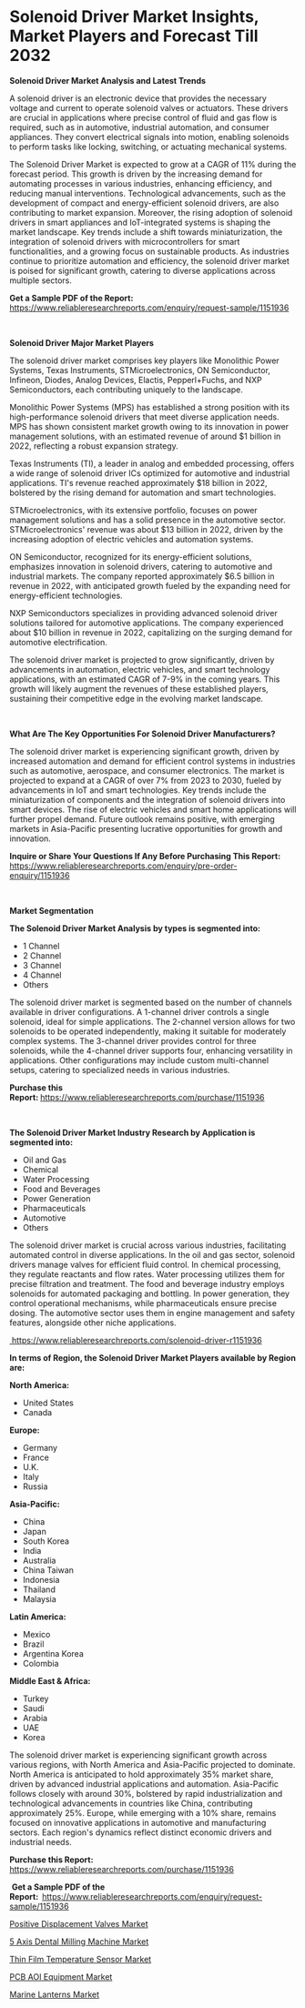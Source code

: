 <p><h1>Solenoid Driver Market Insights, Market Players and Forecast Till 2032</h1></p><p><strong>Solenoid Driver Market Analysis and Latest Trends</strong></p>
<p><p>A solenoid driver is an electronic device that provides the necessary voltage and current to operate solenoid valves or actuators. These drivers are crucial in applications where precise control of fluid and gas flow is required, such as in automotive, industrial automation, and consumer appliances. They convert electrical signals into motion, enabling solenoids to perform tasks like locking, switching, or actuating mechanical systems.</p><p>The Solenoid Driver Market is expected to grow at a CAGR of 11% during the forecast period. This growth is driven by the increasing demand for automating processes in various industries, enhancing efficiency, and reducing manual interventions. Technological advancements, such as the development of compact and energy-efficient solenoid drivers, are also contributing to market expansion. Moreover, the rising adoption of solenoid drivers in smart appliances and IoT-integrated systems is shaping the market landscape. Key trends include a shift towards miniaturization, the integration of solenoid drivers with microcontrollers for smart functionalities, and a growing focus on sustainable products. As industries continue to prioritize automation and efficiency, the solenoid driver market is poised for significant growth, catering to diverse applications across multiple sectors.</p></p>
<p><strong>Get a Sample PDF of the Report:&nbsp;</strong> <a href="https://www.reliableresearchreports.com/enquiry/request-sample/1151936?utm_campaign=12&utm_medium=2&utm_source=Github&utm_content=ia&utm_term=19022025&utm_id=solenoid-driver">https://www.reliableresearchreports.com/enquiry/request-sample/1151936</a></p>
<p>&nbsp;</p>
<p><strong>Solenoid Driver Major Market Players</strong></p>
<p><p>The solenoid driver market comprises key players like Monolithic Power Systems, Texas Instruments, STMicroelectronics, ON Semiconductor, Infineon, Diodes, Analog Devices, Elactis, Pepperl+Fuchs, and NXP Semiconductors, each contributing uniquely to the landscape.</p><p>Monolithic Power Systems (MPS) has established a strong position with its high-performance solenoid drivers that meet diverse application needs. MPS has shown consistent market growth owing to its innovation in power management solutions, with an estimated revenue of around $1 billion in 2022, reflecting a robust expansion strategy.</p><p>Texas Instruments (TI), a leader in analog and embedded processing, offers a wide range of solenoid driver ICs optimized for automotive and industrial applications. TI's revenue reached approximately $18 billion in 2022, bolstered by the rising demand for automation and smart technologies.</p><p>STMicroelectronics, with its extensive portfolio, focuses on power management solutions and has a solid presence in the automotive sector. STMicroelectronics' revenue was about $13 billion in 2022, driven by the increasing adoption of electric vehicles and automation systems.</p><p>ON Semiconductor, recognized for its energy-efficient solutions, emphasizes innovation in solenoid drivers, catering to automotive and industrial markets. The company reported approximately $6.5 billion in revenue in 2022, with anticipated growth fueled by the expanding need for energy-efficient technologies.</p><p>NXP Semiconductors specializes in providing advanced solenoid driver solutions tailored for automotive applications. The company experienced about $10 billion in revenue in 2022, capitalizing on the surging demand for automotive electrification.</p><p>The solenoid driver market is projected to grow significantly, driven by advancements in automation, electric vehicles, and smart technology applications, with an estimated CAGR of 7-9% in the coming years. This growth will likely augment the revenues of these established players, sustaining their competitive edge in the evolving market landscape.</p></p>
<p>&nbsp;</p>
<p><strong>What Are The Key Opportunities For Solenoid Driver Manufacturers?</strong></p>
<p><p>The solenoid driver market is experiencing significant growth, driven by increased automation and demand for efficient control systems in industries such as automotive, aerospace, and consumer electronics. The market is projected to expand at a CAGR of over 7% from 2023 to 2030, fueled by advancements in IoT and smart technologies. Key trends include the miniaturization of components and the integration of solenoid drivers into smart devices. The rise of electric vehicles and smart home applications will further propel demand. Future outlook remains positive, with emerging markets in Asia-Pacific presenting lucrative opportunities for growth and innovation.</p></p>
<p><strong>Inquire or Share Your Questions If Any Before Purchasing This Report:</strong> <a href="https://www.reliableresearchreports.com/enquiry/pre-order-enquiry/1151936?utm_campaign=12&utm_medium=2&utm_source=Github&utm_content=ia&utm_term=19022025&utm_id=solenoid-driver">https://www.reliableresearchreports.com/enquiry/pre-order-enquiry/1151936</a></p>
<p>&nbsp;</p>
<p><strong>Market Segmentation</strong></p>
<p><strong>The Solenoid Driver Market Analysis by types is segmented into:</strong></p>
<p><ul><li>1 Channel</li><li>2 Channel</li><li>3 Channel</li><li>4 Channel</li><li>Others</li></ul></p>
<p><p>The solenoid driver market is segmented based on the number of channels available in driver configurations. A 1-channel driver controls a single solenoid, ideal for simple applications. The 2-channel version allows for two solenoids to be operated independently, making it suitable for moderately complex systems. The 3-channel driver provides control for three solenoids, while the 4-channel driver supports four, enhancing versatility in applications. Other configurations may include custom multi-channel setups, catering to specialized needs in various industries.</p></p>
<p><strong>Purchase this Report:&nbsp;</strong><a href="https://www.reliableresearchreports.com/purchase/1151936?utm_campaign=12&utm_medium=2&utm_source=Github&utm_content=ia&utm_term=19022025&utm_id=solenoid-driver">https://www.reliableresearchreports.com/purchase/1151936</a></p>
<p>&nbsp;</p>
<p><strong>The Solenoid Driver Market Industry Research by Application is segmented into:</strong></p>
<p><ul><li>Oil and Gas</li><li>Chemical</li><li>Water Processing</li><li>Food and Beverages</li><li>Power Generation</li><li>Pharmaceuticals</li><li>Automotive</li><li>Others</li></ul></p>
<p><p>The solenoid driver market is crucial across various industries, facilitating automated control in diverse applications. In the oil and gas sector, solenoid drivers manage valves for efficient fluid control. In chemical processing, they regulate reactants and flow rates. Water processing utilizes them for precise filtration and treatment. The food and beverage industry employs solenoids for automated packaging and bottling. In power generation, they control operational mechanisms, while pharmaceuticals ensure precise dosing. The automotive sector uses them in engine management and safety features, alongside other niche applications.</p></p>
<p><a href="https://www.reliableresearchreports.com/solenoid-driver-r1151936?utm_campaign=12&utm_medium=2&utm_source=Github&utm_content=ia&utm_term=19022025&utm_id=solenoid-driver">&nbsp;https://www.reliableresearchreports.com/solenoid-driver-r1151936</a></p>
<p><strong>In terms of Region, the Solenoid Driver Market Players available by Region are:</strong></p>
<p>
    <p> <strong> North America: </strong>
        <ul>
            <li>United States</li>
            <li>Canada</li>
        </ul>
        </p> 
    <p> <strong> Europe: </strong>
        <ul>
            <li>Germany</li>
            <li>France</li>
            <li>U.K.</li>
            <li>Italy</li>
            <li>Russia</li>
        </ul>
        </p> 
    <p> <strong> Asia-Pacific: </strong>
        <ul>
            <li>China</li>
            <li>Japan</li>
            <li>South Korea</li>
            <li>India</li>
            <li>Australia</li>
            <li>China Taiwan</li>
            <li>Indonesia</li>
            <li>Thailand</li>
            <li>Malaysia</li>
        </ul>
        </p> 
    <p> <strong> Latin America: </strong>
        <ul>
            <li>Mexico</li>
            <li>Brazil</li>
            <li>Argentina Korea</li>
            <li>Colombia</li>
        </ul>
        </p> 
    <p> <strong> Middle East & Africa: </strong>
        <ul>
            <li>Turkey</li>
            <li>Saudi</li>
            <li>Arabia</li>
            <li>UAE</li>
            <li>Korea</li>
        </ul>
    </p>
    </p>
<p><p>The solenoid driver market is experiencing significant growth across various regions, with North America and Asia-Pacific projected to dominate. North America is anticipated to hold approximately 35% market share, driven by advanced industrial applications and automation. Asia-Pacific follows closely with around 30%, bolstered by rapid industrialization and technological advancements in countries like China, contributing approximately 25%. Europe, while emerging with a 10% share, remains focused on innovative applications in automotive and manufacturing sectors. Each region's dynamics reflect distinct economic drivers and industrial needs.</p></p>
<p><strong>Purchase this Report: </strong><a href="https://www.reliableresearchreports.com/purchase/1151936?utm_campaign=12&utm_medium=2&utm_source=Github&utm_content=ia&utm_term=19022025&utm_id=solenoid-driver">https://www.reliableresearchreports.com/purchase/1151936</a></p>
<p>&nbsp;<strong>Get a Sample PDF of the Report:&nbsp;&nbsp;</strong><a href="https://www.reliableresearchreports.com/enquiry/request-sample/1151936?utm_campaign=12&utm_medium=2&utm_source=Github&utm_content=ia&utm_term=19022025&utm_id=solenoid-driver">https://www.reliableresearchreports.com/enquiry/request-sample/1151936</a></p>
<p><strong></strong></p>
<p><p><a href="https://github.com/sadithsondah72/Market-Research-Report-List-1/blob/main/positive-displacement-valves-market.md?utm_campaign=12&utm_medium=2&utm_source=Github&utm_content=ia&utm_term=19022025&utm_id=solenoid-driver">Positive Displacement Valves Market</a></p><p><a href="https://github.com/rushanday/Market-Research-Report-List-1/blob/main/5-axis-dental-milling-machine-market.md?utm_campaign=12&utm_medium=2&utm_source=Github&utm_content=ia&utm_term=19022025&utm_id=solenoid-driver">5 Axis Dental Milling Machine Market</a></p><p><a href="https://github.com/mshiradeth/Market-Research-Report-List-1/blob/main/thin-film-temperature-sensor-market.md?utm_campaign=12&utm_medium=2&utm_source=Github&utm_content=ia&utm_term=19022025&utm_id=solenoid-driver">Thin Film Temperature Sensor Market</a></p><p><a href="https://github.com/ziogaskangui96/Market-Research-Report-List-1/blob/main/pcb-aoi-equipment-market.md?utm_campaign=12&utm_medium=2&utm_source=Github&utm_content=ia&utm_term=19022025&utm_id=solenoid-driver">PCB AOI Equipment Market</a></p><p><a href="https://github.com/nemcemakoi/Market-Research-Report-List-1/blob/main/marine-lanterns-market.md?utm_campaign=12&utm_medium=2&utm_source=Github&utm_content=ia&utm_term=19022025&utm_id=solenoid-driver">Marine Lanterns Market</a></p></p>